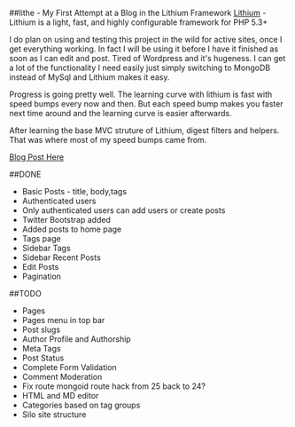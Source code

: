 ##lithe - My First Attempt at a Blog in the Lithium Framework
[Lithium](https://github.com/UnionOfRAD/lithium) - Lithium is a light, fast, and highly configurable framework for PHP 5.3+

I do plan on using and testing this project in the wild for active sites, once I get everything working. In fact I will be using it before I have it finished as soon as I can edit and post. Tired of Wordpress and it's hugeness. I can get a lot of the functionality I need easily just simply switching to MongoDB instead of MySql and Lithium makes it easy.

Progress is going pretty well. The learning curve with lithium is fast with speed bumps every now and then. But each speed bump makes you faster next time around and the learning curve is easier afterwards.

After learning the base MVC struture of Lithium, digest filters and helpers. That was where most of my speed bumps came from.

[Blog Post Here](http://eristoddle.github.com/lithium/2012/05/29/lithe-a-blog-using-the-lithium-framework/)

##DONE
- Basic Posts - title, body,tags
- Authenticated users
- Only authenticated users can add users or create posts
- Twitter Bootstrap added
- Added posts to home page
- Tags page
- Sidebar Tags
- Sidebar Recent Posts
- Edit Posts
- Pagination

##TODO
- Pages
- Pages menu in top bar
- Post slugs
- Author Profile and Authorship
- Meta Tags
- Post Status
- Complete Form Validation
- Comment Moderation
- Fix route mongoid route hack from 25 back to 24?
- HTML and MD editor
- Categories based on tag groups
- Silo site structure